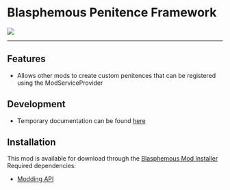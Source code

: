 # Blasphemous Penitence Framework

<img src="https://img.shields.io/github/downloads/BrandenEK/Blasphemous.Framework.Penitence/total?color=39B7C6&style=for-the-badge">

---

## Features
- Allows other mods to create custom penitences that can be registered using the ModServiceProvider

## Development
- Temporary documentation can be found [here](https://github.com/BrandenEK/Blasphemous-Modding-API/blob/main/docs/development/penitence.md)

## Installation
This mod is available for download through the [Blasphemous Mod Installer](https://github.com/BrandenEK/Blasphemous.Modding.Installer) <br>
Required dependencies:
- [Modding API](https://github.com/BrandenEK/Blasphemous.ModdingAPI)
